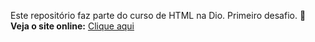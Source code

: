 Este repositório faz parte do curso de HTML na Dio.
Primeiro desafio.
🔗 **Veja o site online:** [Clique aqui]( https://scode-drih.github.io/dio-desafio1-HTML/)

